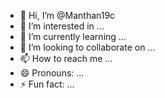 - 👋 Hi, I’m @Manthan19c
- 👀 I’m interested in ...
- 🌱 I’m currently learning ...
- 💞️ I’m looking to collaborate on ...
- 📫 How to reach me ...
- 😄 Pronouns: ...
- ⚡ Fun fact: ...

<!---
Manthan19c/Manthan19c is a ✨ special ✨ repository because its `README.md` (this file) appears on your GitHub profile.
You can click the Preview link to take a look at your changes.
--->
